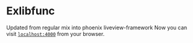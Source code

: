 # Exlibfunc

Updated from regular mix into phoenix liveview-framework
Now you can visit [`localhost:4000`](http://localhost:4000) from your browser.
